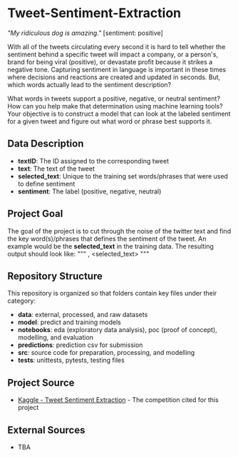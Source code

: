 # Tweet-Sentiment-Extraction

*"My ridiculous dog is amazing."* [sentiment: positive]

With all of the tweets circulating every second it is hard to tell whether the sentiment behind a specific tweet will impact a company, or a person's, brand for being viral (positive), or devastate profit because it strikes a negative tone. Capturing sentiment in language is important in these times where decisions and reactions are created and updated in seconds. But, which words actually lead to the sentiment description?

What words in tweets support a positive, negative, or neutral sentiment? How can you help make that determination using machine learning tools? Your objective is to construct a model that can look at the labeled sentiment for a given tweet and figure out what word or phrase best supports it. 

## Data Description

* **textID**: The ID assigned to the corresponding tweet
* **text**: The text of the tweet
* **selected_text**: Unique to the training set words/phrases that were used to define sentiment
* **sentiment**: The label (positive, negative, neutral)

## Project Goal
The goal of the project is to cut through the noise of the twitter text and find the key word(s)/phrases that defines the sentiment of the tweet. An example would be the **selected_text** in the training data. The resulting output should look like:
""" 
<id>, <selected_text>
"""

## Repository Structure

This repository is organized so that folders contain key files under their category:

* **data**: external, processed, and raw datasets
* **model**: predict and training models
* **notebooks**: eda (exploratory data analysis), poc (proof of concept), modelling, and evaluation
* **predictions**: prediction csv for submission
* **src**: source code for preparation, processing, and modelling
* **tests**: unittests, pytests, testing files

## Project Source

* [Kaggle - Tweet Sentiment Extraction](https://www.kaggle.com/c/tweet-sentiment-extraction/overview) - The competition cited for this project

## External Sources
* TBA

